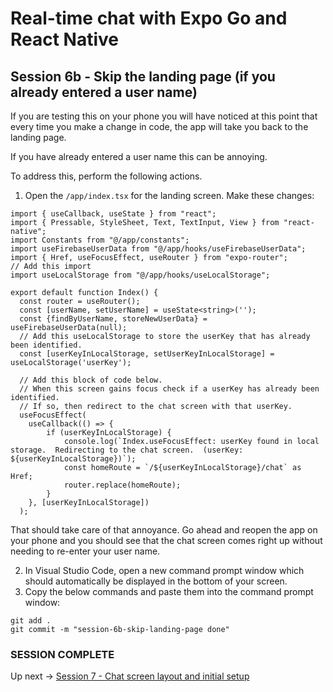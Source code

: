 # Real-time chat with Expo Go and React Native
## Session 6b - Skip the landing page (if you already entered a user name)

If you are testing this on your phone you will have noticed at this point that every time you make a change in code, the app will take you back to the landing page.  

If you have already entered a user name this can be annoying.

To address this, perform the following actions.

1. Open the `/app/index.tsx` for the landing screen.  Make these changes:
```tsx
import { useCallback, useState } from "react";
import { Pressable, StyleSheet, Text, TextInput, View } from "react-native";
import Constants from "@/app/constants";
import useFirebaseUserData from "@/app/hooks/useFirebaseUserData";
import { Href, useFocusEffect, useRouter } from "expo-router";
// Add this import
import useLocalStorage from "@/app/hooks/useLocalStorage";

export default function Index() {
  const router = useRouter();
  const [userName, setUserName] = useState<string>('');
  const {findByUserName, storeNewUserData} = useFirebaseUserData(null);
  // Add this useLocalStorage to store the userKey that has already been identified.
  const [userKeyInLocalStorage, setUserKeyInLocalStorage] = useLocalStorage('userKey');

  // Add this block of code below.
  // When this screen gains focus check if a userKey has already been identified.
  // If so, then redirect to the chat screen with that userKey.
  useFocusEffect(
    useCallback(() => {
        if (userKeyInLocalStorage) {
            console.log(`Index.useFocusEffect: userKey found in local storage.  Redirecting to the chat screen.  (userKey: ${userKeyInLocalStorage})`);
            const homeRoute = `/${userKeyInLocalStorage}/chat` as Href;
            router.replace(homeRoute);
        }
    }, [userKeyInLocalStorage])
  );
```

That should take care of that annoyance.  Go ahead and reopen the app on your phone and you should see that the chat screen comes right up without needing to re-enter your user name.

2. In Visual Studio Code, open a new command prompt window which should automatically be displayed in the bottom of your screen.
3. Copy the below commands and paste them into the command prompt window:
```
git add .
git commit -m "session-6b-skip-landing-page done"
```

### SESSION COMPLETE

Up next -> [Session 7 - Chat screen layout and initial setup](session-7-chat-screen-layout-and-initial-setup.md)
